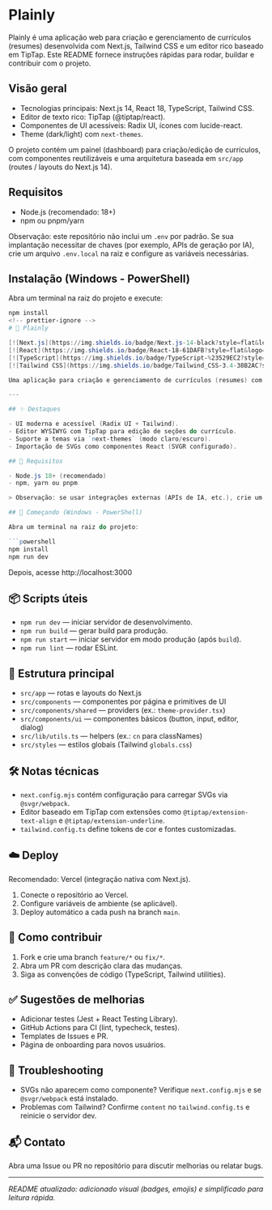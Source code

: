 # Plainly

Plainly é uma aplicação web para criação e gerenciamento de currículos (resumes) desenvolvida com Next.js, Tailwind CSS e um editor rico baseado em TipTap. Este README fornece instruções rápidas para rodar, buildar e contribuir com o projeto.

## Visão geral

- Tecnologias principais: Next.js 14, React 18, TypeScript, Tailwind CSS.
- Editor de texto rico: TipTap (@tiptap/react).
- Componentes de UI acessíveis: Radix UI, ícones com lucide-react.
- Theme (dark/light) com `next-themes`.

O projeto contém um painel (dashboard) para criação/edição de currículos, com componentes reutilizáveis e uma arquitetura baseada em `src/app` (routes / layouts do Next.js 14).

## Requisitos

- Node.js (recomendado: 18+)
- npm ou pnpm/yarn

Observação: este repositório não inclui um `.env` por padrão. Se sua implantação necessitar de chaves (por exemplo, APIs de geração por IA), crie um arquivo `.env.local` na raiz e configure as variáveis necessárias.

## Instalação (Windows - PowerShell)

Abra um terminal na raiz do projeto e execute:

```powershell
npm install
<!-- prettier-ignore -->
# 🚀 Plainly

[![Next.js](https://img.shields.io/badge/Next.js-14-black?style=flat&logo=next.js)](https://nextjs.org)
[![React](https://img.shields.io/badge/React-18-61DAFB?style=flat&logo=react&logoColor=white)](https://reactjs.org)
[![TypeScript](https://img.shields.io/badge/TypeScript-%23529EC2?style=flat&logo=typescript&logoColor=white)](https://www.typescriptlang.org)
[![Tailwind CSS](https://img.shields.io/badge/Tailwind_CSS-3.4-38B2AC?style=flat&logo=tailwind-css&logoColor=white)](https://tailwindcss.com)

Uma aplicação para criação e gerenciamento de currículos (resumes) com editor rico (TipTap), temas claros/escuros e componentes reutilizáveis.

---

## ✨ Destaques

- UI moderna e acessível (Radix UI + Tailwind).
- Editor WYSIWYG com TipTap para edição de seções do currículo.
- Suporte a temas via `next-themes` (modo claro/escuro).
- Importação de SVGs como componentes React (SVGR configurado).

## 🔧 Requisitos

- Node.js 18+ (recomendado)
- npm, yarn ou pnpm

> Observação: se usar integrações externas (APIs de IA, etc.), crie um `.env.local` na raiz e adicione as variáveis necessárias.

## 🏁 Começando (Windows - PowerShell)

Abra um terminal na raiz do projeto:

```powershell
npm install
npm run dev
```

Depois, acesse http://localhost:3000

## 📦 Scripts úteis

- `npm run dev` — iniciar servidor de desenvolvimento.
- `npm run build` — gerar build para produção.
- `npm run start` — iniciar servidor em modo produção (após `build`).
- `npm run lint` — rodar ESLint.

## 📁 Estrutura principal

- `src/app` — rotas e layouts do Next.js
- `src/components` — componentes por página e primitives de UI
- `src/components/shared` — providers (ex.: `theme-provider.tsx`)
- `src/components/ui` — componentes básicos (button, input, editor, dialog)
- `src/lib/utils.ts` — helpers (ex.: `cn` para classNames)
- `src/styles` — estilos globais (Tailwind `globals.css`)

## 🛠️ Notas técnicas

- `next.config.mjs` contém configuração para carregar SVGs via `@svgr/webpack`.
- Editor baseado em TipTap com extensões como `@tiptap/extension-text-align` e `@tiptap/extension-underline`.
- `tailwind.config.ts` define tokens de cor e fontes customizadas.

## ☁️ Deploy

Recomendado: Vercel (integração nativa com Next.js).

1. Conecte o repositório ao Vercel.
2. Configure variáveis de ambiente (se aplicável).
3. Deploy automático a cada push na branch `main`.

## 🤝 Como contribuir

1. Fork e crie uma branch `feature/*` ou `fix/*`.
2. Abra um PR com descrição clara das mudanças.
3. Siga as convenções de código (TypeScript, Tailwind utilities).

## ✅ Sugestões de melhorias

- Adicionar testes (Jest + React Testing Library).
- GitHub Actions para CI (lint, typecheck, testes).
- Templates de Issues e PR.
- Página de onboarding para novos usuários.

## 🔎 Troubleshooting

- SVGs não aparecem como componente? Verifique `next.config.mjs` e se `@svgr/webpack` está instalado.
- Problemas com Tailwind? Confirme `content` no `tailwind.config.ts` e reinicie o servidor dev.

## 📬 Contato

Abra uma Issue ou PR no repositório para discutir melhorias ou relatar bugs.

---

_README atualizado: adicionado visual (badges, emojis) e simplificado para leitura rápida._
